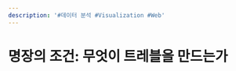 ```yaml
---
description: '#데이터 분석 #Visualization #Web'
---
```


# 명장의 조건: 무엇이 트레블을 만드는가

<figure><img src="../../../.gitbook/assets/명장의 조건 - 무엇이 트레블을 만드는가_페이지_01.jpg" alt=""><figcaption></figcaption></figure>

<figure><img src="../../../.gitbook/assets/명장의 조건 - 무엇이 트레블을 만드는가_페이지_07.jpg" alt=""><figcaption></figcaption></figure>

<figure><img src="../../../.gitbook/assets/명장의 조건 - 무엇이 트레블을 만드는가_페이지_10.jpg" alt=""><figcaption></figcaption></figure>

<figure><img src="../../../.gitbook/assets/명장의 조건 - 무엇이 트레블을 만드는가_페이지_12.jpg" alt=""><figcaption></figcaption></figure>

<figure><img src="../../../.gitbook/assets/명장의 조건 - 무엇이 트레블을 만드는가_페이지_13.jpg" alt=""><figcaption></figcaption></figure>

<figure><img src="../../../.gitbook/assets/명장의 조건 - 무엇이 트레블을 만드는가_페이지_14.jpg" alt=""><figcaption></figcaption></figure>

<figure><img src="../../../.gitbook/assets/명장의 조건 - 무엇이 트레블을 만드는가_페이지_15.jpg" alt=""><figcaption></figcaption></figure>

<figure><img src="../../../.gitbook/assets/명장의 조건 - 무엇이 트레블을 만드는가_페이지_16.jpg" alt=""><figcaption></figcaption></figure>

<figure><img src="../../../.gitbook/assets/명장의 조건 - 무엇이 트레블을 만드는가_페이지_17.jpg" alt=""><figcaption></figcaption></figure>

<figure><img src="../../../.gitbook/assets/명장의 조건 - 무엇이 트레블을 만드는가_페이지_18.jpg" alt=""><figcaption></figcaption></figure>

<figure><img src="../../../.gitbook/assets/명장의 조건 - 무엇이 트레블을 만드는가_페이지_20.jpg" alt=""><figcaption></figcaption></figure>

<figure><img src="../../../.gitbook/assets/명장의 조건 - 무엇이 트레블을 만드는가_페이지_21.jpg" alt=""><figcaption></figcaption></figure>

<figure><img src="../../../.gitbook/assets/명장의 조건 - 무엇이 트레블을 만드는가_페이지_22.jpg" alt=""><figcaption></figcaption></figure>

<figure><img src="../../../.gitbook/assets/명장의 조건 - 무엇이 트레블을 만드는가_페이지_23.jpg" alt=""><figcaption></figcaption></figure>

<figure><img src="../../../.gitbook/assets/명장의 조건 - 무엇이 트레블을 만드는가_페이지_24.jpg" alt=""><figcaption></figcaption></figure>

<figure><img src="../../../.gitbook/assets/명장의 조건 - 무엇이 트레블을 만드는가_페이지_25.jpg" alt=""><figcaption></figcaption></figure>

<figure><img src="../../../.gitbook/assets/명장의 조건 - 무엇이 트레블을 만드는가_페이지_26.jpg" alt=""><figcaption></figcaption></figure>

<figure><img src="../../../.gitbook/assets/명장의 조건 - 무엇이 트레블을 만드는가_페이지_27.jpg" alt=""><figcaption></figcaption></figure>

<figure><img src="../../../.gitbook/assets/명장의 조건 - 무엇이 트레블을 만드는가_페이지_28.jpg" alt=""><figcaption></figcaption></figure>

<figure><img src="../../../.gitbook/assets/명장의 조건 - 무엇이 트레블을 만드는가_페이지_29.jpg" alt=""><figcaption></figcaption></figure>

<figure><img src="../../../.gitbook/assets/명장의 조건 - 무엇이 트레블을 만드는가_페이지_30.jpg" alt=""><figcaption></figcaption></figure>

<figure><img src="../../../.gitbook/assets/명장의 조건 - 무엇이 트레블을 만드는가_페이지_31.jpg" alt=""><figcaption></figcaption></figure>

<figure><img src="../../../.gitbook/assets/명장의 조건 - 무엇이 트레블을 만드는가_페이지_32.jpg" alt=""><figcaption></figcaption></figure>

<figure><img src="../../../.gitbook/assets/명장의 조건 - 무엇이 트레블을 만드는가_페이지_33.jpg" alt=""><figcaption></figcaption></figure>

<figure><img src="../../../.gitbook/assets/명장의 조건 - 무엇이 트레블을 만드는가_페이지_34.jpg" alt=""><figcaption></figcaption></figure>

<figure><img src="../../../.gitbook/assets/명장의 조건 - 무엇이 트레블을 만드는가_페이지_35.jpg" alt=""><figcaption></figcaption></figure>

<figure><img src="../../../.gitbook/assets/명장의 조건 - 무엇이 트레블을 만드는가_페이지_36.jpg" alt=""><figcaption></figcaption></figure>

<figure><img src="../../../.gitbook/assets/명장의 조건 - 무엇이 트레블을 만드는가_페이지_37.jpg" alt=""><figcaption></figcaption></figure>

<figure><img src="../../../.gitbook/assets/명장의 조건 - 무엇이 트레블을 만드는가_페이지_38.jpg" alt=""><figcaption></figcaption></figure>

<figure><img src="../../../.gitbook/assets/명장의 조건 - 무엇이 트레블을 만드는가_페이지_39.jpg" alt=""><figcaption></figcaption></figure>

<figure><img src="../../../.gitbook/assets/명장의 조건 - 무엇이 트레블을 만드는가_페이지_40.jpg" alt=""><figcaption></figcaption></figure>

<figure><img src="../../../.gitbook/assets/명장의 조건 - 무엇이 트레블을 만드는가_페이지_41.jpg" alt=""><figcaption></figcaption></figure>

<figure><img src="../../../.gitbook/assets/명장의 조건 - 무엇이 트레블을 만드는가_페이지_42.jpg" alt=""><figcaption></figcaption></figure>

<figure><img src="../../../.gitbook/assets/명장의 조건 - 무엇이 트레블을 만드는가_페이지_43.jpg" alt=""><figcaption></figcaption></figure>

<figure><img src="../../../.gitbook/assets/명장의 조건 - 무엇이 트레블을 만드는가_페이지_44.jpg" alt=""><figcaption></figcaption></figure>

<figure><img src="../../../.gitbook/assets/명장의 조건 - 무엇이 트레블을 만드는가_페이지_45.jpg" alt=""><figcaption></figcaption></figure>

<figure><img src="../../../.gitbook/assets/명장의 조건 - 무엇이 트레블을 만드는가_페이지_46.jpg" alt=""><figcaption></figcaption></figure>

<figure><img src="../../../.gitbook/assets/명장의 조건 - 무엇이 트레블을 만드는가_페이지_47.jpg" alt=""><figcaption></figcaption></figure>

<figure><img src="../../../.gitbook/assets/명장의 조건 - 무엇이 트레블을 만드는가_페이지_48.jpg" alt=""><figcaption></figcaption></figure>

<figure><img src="../../../.gitbook/assets/명장의 조건 - 무엇이 트레블을 만드는가_페이지_49.jpg" alt=""><figcaption></figcaption></figure>

<figure><img src="../../../.gitbook/assets/명장의 조건 - 무엇이 트레블을 만드는가_페이지_50.jpg" alt=""><figcaption></figcaption></figure>

<figure><img src="../../../.gitbook/assets/명장의 조건 - 무엇이 트레블을 만드는가_페이지_51.jpg" alt=""><figcaption></figcaption></figure>
